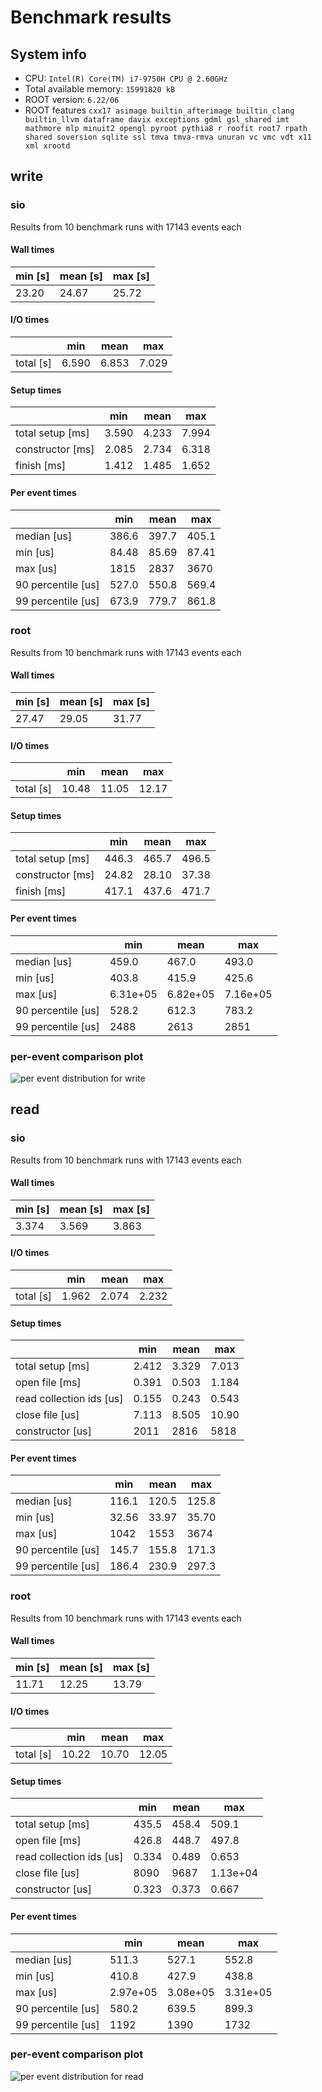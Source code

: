 # Benchmark results
## System info
- CPU: `Intel(R) Core(TM) i7-9750H CPU @ 2.60GHz`
- Total available memory: `15991820 kB`
- ROOT version: `6.22/06`
- ROOT features `cxx17 asimage builtin_afterimage builtin_clang builtin_llvm dataframe davix exceptions gdml gsl_shared imt mathmore mlp minuit2 opengl pyroot pythia8 r roofit root7 rpath shared soversion sqlite ssl tmva tmva-rmva unuran vc vmc vdt x11 xml xrootd`

## write

### sio
Results from 10 benchmark runs with 17143 events each

#### Wall times
| min [s]  | mean [s] |  max [s] |
|----------|----------|----------|
|    23.20 |    24.67 |    25.72 |

#### I/O times
|                          |   min    |   mean   |   max    |
|--------------------------|----------|----------|----------|
| total [s]                |    6.590 |    6.853 |    7.029 |
#### Setup times
|                          |   min    |   mean   |   max    |
|--------------------------|----------|----------|----------|
| total setup [ms]         |    3.590 |    4.233 |    7.994 |
| constructor [ms]         |    2.085 |    2.734 |    6.318 |
| finish [ms]              |    1.412 |    1.485 |    1.652 |
#### Per event times
|                          |   min    |   mean   |   max    |
|--------------------------|----------|----------|----------|
| median [us]              |    386.6 |    397.7 |    405.1 |
| min [us]                 |    84.48 |    85.69 |    87.41 |
| max [us]                 |     1815 |     2837 |     3670 |
| 90 percentile [us]       |    527.0 |    550.8 |    569.4 |
| 99 percentile [us]       |    673.9 |    779.7 |    861.8 |

### root
Results from 10 benchmark runs with 17143 events each

#### Wall times
| min [s]  | mean [s] |  max [s] |
|----------|----------|----------|
|    27.47 |    29.05 |    31.77 |

#### I/O times
|                          |   min    |   mean   |   max    |
|--------------------------|----------|----------|----------|
| total [s]                |    10.48 |    11.05 |    12.17 |
#### Setup times
|                          |   min    |   mean   |   max    |
|--------------------------|----------|----------|----------|
| total setup [ms]         |    446.3 |    465.7 |    496.5 |
| constructor [ms]         |    24.82 |    28.10 |    37.38 |
| finish [ms]              |    417.1 |    437.6 |    471.7 |
#### Per event times
|                          |   min    |   mean   |   max    |
|--------------------------|----------|----------|----------|
| median [us]              |    459.0 |    467.0 |    493.0 |
| min [us]                 |    403.8 |    415.9 |    425.6 |
| max [us]                 | 6.31e+05 | 6.82e+05 | 7.16e+05 |
| 90 percentile [us]       |    528.2 |    612.3 |    783.2 |
| 99 percentile [us]       |     2488 |     2613 |     2851 |

### per-event comparison plot

![per event distribution for write](per_event_write.png)

## read

### sio
Results from 10 benchmark runs with 17143 events each

#### Wall times
| min [s]  | mean [s] |  max [s] |
|----------|----------|----------|
|    3.374 |    3.569 |    3.863 |

#### I/O times
|                          |   min    |   mean   |   max    |
|--------------------------|----------|----------|----------|
| total [s]                |    1.962 |    2.074 |    2.232 |
#### Setup times
|                          |   min    |   mean   |   max    |
|--------------------------|----------|----------|----------|
| total setup [ms]         |    2.412 |    3.329 |    7.013 |
| open file [ms]           |    0.391 |    0.503 |    1.184 |
| read collection ids [us] |    0.155 |    0.243 |    0.543 |
| close file [us]          |    7.113 |    8.505 |    10.90 |
| constructor [us]         |     2011 |     2816 |     5818 |
#### Per event times
|                          |   min    |   mean   |   max    |
|--------------------------|----------|----------|----------|
| median [us]              |    116.1 |    120.5 |    125.8 |
| min [us]                 |    32.56 |    33.97 |    35.70 |
| max [us]                 |     1042 |     1553 |     3674 |
| 90 percentile [us]       |    145.7 |    155.8 |    171.3 |
| 99 percentile [us]       |    186.4 |    230.9 |    297.3 |

### root
Results from 10 benchmark runs with 17143 events each

#### Wall times
| min [s]  | mean [s] |  max [s] |
|----------|----------|----------|
|    11.71 |    12.25 |    13.79 |

#### I/O times
|                          |   min    |   mean   |   max    |
|--------------------------|----------|----------|----------|
| total [s]                |    10.22 |    10.70 |    12.05 |
#### Setup times
|                          |   min    |   mean   |   max    |
|--------------------------|----------|----------|----------|
| total setup [ms]         |    435.5 |    458.4 |    509.1 |
| open file [ms]           |    426.8 |    448.7 |    497.8 |
| read collection ids [us] |    0.334 |    0.489 |    0.653 |
| close file [us]          |     8090 |     9687 | 1.13e+04 |
| constructor [us]         |    0.323 |    0.373 |    0.667 |
#### Per event times
|                          |   min    |   mean   |   max    |
|--------------------------|----------|----------|----------|
| median [us]              |    511.3 |    527.1 |    552.8 |
| min [us]                 |    410.8 |    427.9 |    438.8 |
| max [us]                 | 2.97e+05 | 3.08e+05 | 3.31e+05 |
| 90 percentile [us]       |    580.2 |    639.5 |    899.3 |
| 99 percentile [us]       |     1192 |     1390 |     1732 |

### per-event comparison plot

![per event distribution for read](per_event_read.png)
